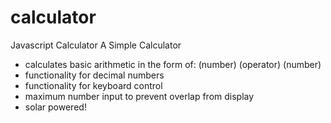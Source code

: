 # calculator
Javascript Calculator
A Simple Calculator

- calculates basic arithmetic in the form of: (number) (operator) (number)
- functionality for decimal numbers
- functionality for keyboard control
- maximum number input to prevent overlap from display
- solar powered!
